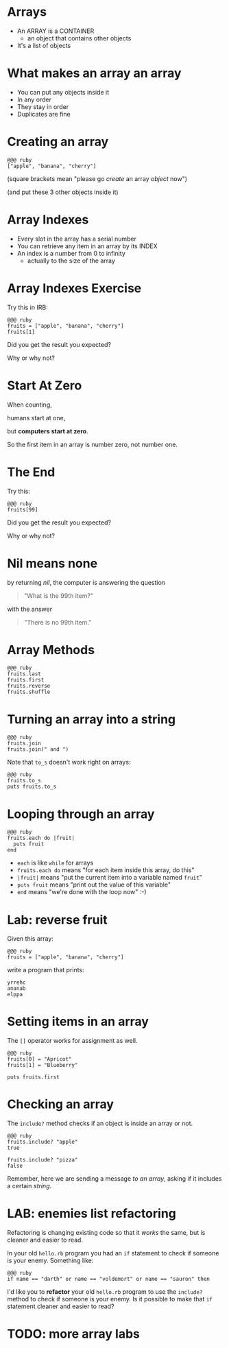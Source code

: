 # Arrays

* An ARRAY is a CONTAINER
  * an object that contains other objects
* It's a list of objects

# What makes an array an array

* You can put any objects inside it
* In any order
* They stay in order
* Duplicates are fine

# Creating an array

    @@@ ruby
    ["apple", "banana", "cherry"]

(square brackets mean "please go *create* an array *object* now")

(and put these 3 other objects inside it)

# Array Indexes

* Every slot in the array has a serial number
* You can retrieve any item in an array by its INDEX
* An index is a number from 0 to infinity
  * actually to the size of the array

# Array Indexes Exercise

Try this in IRB:

    @@@ ruby
    fruits = ["apple", "banana", "cherry"]
    fruits[1]

Did you get the result you expected?

Why or why not?

# Start At Zero

When counting,

humans start at one,

but **computers start at zero**.

So the first item in an array is number zero, not number one.

# The End

Try this:

    @@@ ruby
    fruits[99]

Did you get the result you expected?

Why or why not?

# Nil means none

by returning *nil*, the computer is answering the question

> "What is the 99th item?"

with the answer

> "There is no 99th item."

# Array Methods

    @@@ ruby
    fruits.last
    fruits.first
    fruits.reverse
    fruits.shuffle

# Turning an array into a string

    @@@ ruby
    fruits.join
    fruits.join(" and ")

Note that `to_s` doesn't work right on arrays:

    @@@ ruby
    fruits.to_s
    puts fruits.to_s

# Looping through an array

    @@@ ruby
    fruits.each do |fruit|
      puts fruit
    end

* `each` is like `while` for arrays
* `fruits.each do` means "for each item inside this array, do this"
* `|fruit|` means "put the current item into a variable named `fruit`"
* `puts fruit` means "print out the value of this variable"
* `end` means "we're done with the loop now" :-)

# Lab: reverse fruit

Given this array:

    @@@ ruby
    fruits = ["apple", "banana", "cherry"]

write a program that prints:

    yrrehc
    ananab
    elppa

# Setting items in an array

The `[]` operator works for assignment as well.

    @@@ ruby
    fruits[0] = "Apricot"
    fruits[1] = "Blueberry"

    puts fruits.first

# Checking an array

The `include?` method checks if an object is inside an array or not.

    @@@ ruby
    fruits.include? "apple"
    true

    fruits.include? "pizza"
    false

Remember, here we are sending a message *to an array*, asking if it includes a certain *string*.

# LAB: enemies list refactoring

Refactoring is changing existing code so that it *works* the same, but is cleaner and easier to read.

In your old `hello.rb` program you had an `if` statement to check if someone is your enemy. Something like:

    @@@ ruby
    if name == "darth" or name == "voldemort" or name == "sauron" then

I'd like you to **refactor** your old `hello.rb` program to use the `include?` method to check if someone is your enemy. Is it possible to make that `if` statement cleaner and easier to read?

# TODO: more array labs

